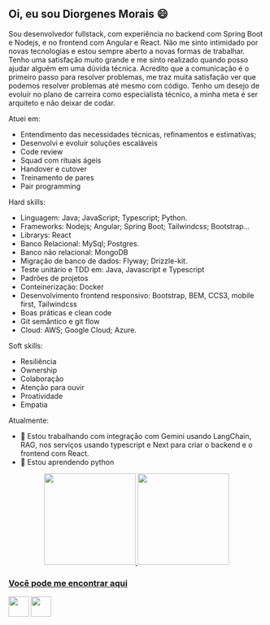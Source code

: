 ## Oi, eu sou Diorgenes Morais 😄

Sou desenvolvedor fullstack, com experiência no backend com Spring Boot e Nodejs, e no frontend com Angular e React. Não me sinto intimidado por novas tecnologias e estou sempre aberto a novas formas de trabalhar. Tenho uma satisfação muito grande e me sinto realizado quando posso ajudar alguém em uma dúvida técnica. Acredito que a comunicação é o primeiro passo para resolver problemas, me traz muita satisfação ver que podemos resolver problemas até mesmo com código. Tenho um desejo de evoluir no plano de carreira como especialista técnico, a minha meta é ser arquiteto e não deixar de codar.

Atuei em:
- Entendimento das necessidades técnicas, refinamentos e
estimativas;
- Desenvolvi e evoluir soluções escaláveis
- Code review
- Squad com rituais ágeis
- Handover e cutover
- Treinamento de pares
- Pair programming

Hard skills:
- Linguagem: Java; JavaScript; Typescript; Python.
- Frameworks: Nodejs; Angular; Spring Boot; Tailwindcss; Bootstrap...
- Librarys: React
- Banco Relacional: MySql; Postgres.
- Banco não relacional: MongoDB
- Migração de banco de dados: Flyway; Drizzle-kit.
- Teste unitário e TDD em: Java, Javascript e Typescript
- Padrões de projetos
- Conteinerização: Docker
- Desenvolvimento frontend responsivo: Bootstrap, BEM, CCS3, mobile first, Tailwindcss
- Boas práticas e clean code
- Git semântico e git flow
- Cloud: AWS; Google Cloud; Azure.

Soft skills:
- Resiliência
- Ownership
- Colaboração
- Atenção para ouvir
- Proatividade
- Empatia

Atualmente:
- 🔭 Estou trabalhando com integração com Gemini usando LangChain, RAG, nos serviços usando typescript e Next para criar o backend e o frontend com React.
- 🌱 Estou aprendendo python

<div align="center">
  <a href="https://github.com/diorgenesmorais">
  <img height="180em" src="https://github-readme-stats.vercel.app/api?username=diorgenesmorais&show_icons=true&theme=dark&include_all_commits=true&count_private=true&hide=contribs,issues"/>
  <img height="180em" src="https://github-readme-stats.vercel.app/api/top-langs/?username=diorgenesmorais&layout=compact&langs_count=7&theme=dark"/>
</div>

### Você pode me encontrar aqui
<div>
  <a href="mailto:diorgenesmorais@gmail.com"><img height="40" src="https://img.shields.io/badge/Gmail-D14836?style=for-the-badge&logo=gmail&logoColor=white"></a>
  <a href="https://www.linkedin.com/in/diorgenes-m-silva"><img height="40" src="https://img.shields.io/badge/LinkedIn-0077B5?style=for-the-badge&logo=linkedin&logoColor=white"></a>
</div>
